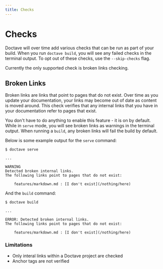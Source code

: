 ```yaml
---
title: Checks
---
```


Checks
======

Doctave will over time add various checks that can be run as part of your build. When you run `doctave build`, you will
see any failed checks in the terminal output. To opt out of these checks, use the `--skip-checks` flag.

Currently the only supported check is broken links checking.

## Broken Links

Broken links are links that point to pages that do not exist. Over time as you update your documentation, your links may
become out of date as content is moved around. This check verifies that any internal links that you have in your
documentation refer to pages that exist.

You don't have to do anything to enable this feature - it is on by default. While in `serve` mode, you will see broken
links as warnings in the terminal output. When running a `build`, any broken links will fail the build by default.

Below is some example output for the `serve` command:

```plain
$ doctave serve

...

WARNING
Detected broken internal links.
The following links point to pages that do not exist:

	features/markdown.md : [I don't exist](/nothing/here)

```

And the `build` command:

```plain
$ doctave build

...

ERROR: Detected broken internal links.
The following links point to pages that do not exist:

	features/markdown.md : [I don't exist](/nothing/here)

```

### Limitations

* Only interal links within a Doctave project are checked
* Anchor tags are not verified